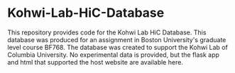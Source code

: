 # Kohwi-Lab-HiC-Database
This repository provides code for the Kohwi Lab HiC Database. This database was produced for an assignment in Boston University's graduate level course BF768. The database was created to support the Kohwi Lab of Columbia University. No experimental data is provided, but the flask app and html that supported the host website are available here.
